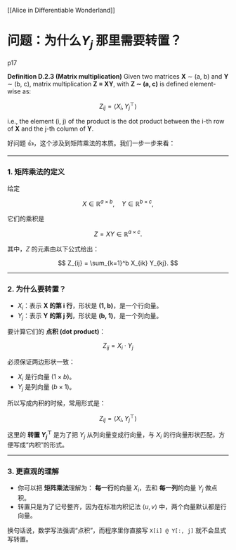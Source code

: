 [[Alice in Differentiable Wonderland]]

# 问题：为什么$Y_{j}$ 那里需要转置？
p17


**Definition D.2.3 (Matrix multiplication)** Given two matrices **X** ∼ (a, b) and **Y** ∼ (b, c), matrix multiplication **Z = XY**, with **Z ∼ (a, c)** is defined element-wise as:

$$
Z_{ij} = \langle X_i, Y_j^{\top} \rangle \tag{E.2.4}
$$

i.e., the element (i, j) of the product is the dot product between the i-th row of **X** and the j-th column of **Y**.

好问题 👍，这个涉及到矩阵乘法的本质。我们一步一步来看：

---

### 1. 矩阵乘法的定义

给定

$$
X \in \mathbb{R}^{a \times b}, \quad Y \in \mathbb{R}^{b \times c},
$$

它们的乘积是

$$
Z = XY \in \mathbb{R}^{a \times c}.
$$

其中，$Z$ 的元素由以下公式给出：

$$
Z_{ij} = \sum_{k=1}^b X_{ik} Y_{kj}.
$$

---

### 2. 为什么要转置？

* $X_i$：表示 **X 的第 i 行**，形状是 **(1, b)**，是一个行向量。
* $Y_j$：表示 **Y 的第 j 列**，形状是 **(b, 1)**，是一个列向量。

要计算它们的 **点积 (dot product)**：

$$
Z_{ij} = X_i \cdot Y_j
$$

必须保证两边形状一致：

* $X_i$ 是行向量 $(1 \times b)$。
* $Y_j$ 是列向量 $(b \times 1)$。

所以写成内积的时候，常用形式是：

$$
Z_{ij} = \langle X_i, Y_j^{\top} \rangle
$$

这里的 **转置 $Y_j^{\top}$** 是为了把 $Y_j$ 从列向量变成行向量，与 $X_i$ 的行向量形状匹配，方便写成“内积”的形式。

---

### 3. 更直观的理解

* 你可以把 **矩阵乘法**理解为：
  **每一行**的向量 $X_i$，去和 **每一列**的向量 $Y_j$ 做点积。
* 转置只是为了记号整齐，因为在标准内积记法 $\langle u, v \rangle$ 中，两个向量默认都是行向量。

换句话说，数学写法强调“点积”，而程序里你直接写 `X[i] @ Y[:, j]` 就不会显式写转置。

